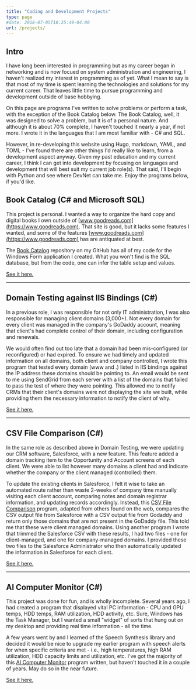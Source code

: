 ```yaml
---
title: "Coding and Development Projects"
type: page
#date: 2018-07-05T18:25:49-04:00
url: /projects/
---
```

## Intro

I have long been interested in programming but as my career began in networking and is now focued on system administration and engineering, I haven't realized my interest in programming as of yet. What I mean to say is that most of my time is spent learning the technologies and solutions for my current career. That leaves little time to pursue programming and development outside of base hobbying.

On this page are programs I've written to solve problems or perform a task, with the exception of the Book Catalog below. The Book Catalog, well, it was designed to solve a problem, but it is of a personal nature. And although it is about 70% complete, I haven't touched it nearly a year, if not more. I wrote it in the languages that I am most familiar with - C# and SQL.

However, in re-developing this website using Hugo, markdown, YAML, and TOML - I've found there are other things I'd really like to learn, from a development aspect anyway. Given my past education and my current career, I think I can get into development by focusing on languages and development that will best suit my current job role(s). That said, I'll begin with Python and see where DevNet can take me. Enjoy the programs below, if you'd like.

## Book Catalog (C# and Microsoft SQL)

This project is personal. I wanted a way to organize the hard copy and digital books I own outside of [www.goodreads.com](https://www.goodreads.com). That site is good, but it lacks some features I wanted, and some of the features [www.goodreads.com](https://www.goodreads.com) has are antiquated at best.

The [Book Catalog](https://github.com/BallisticTorch/Book-Catalog) repository on my GitHub has all of my code for the Windows Form application I created. What you won't find is the SQL database, but from the code, one can infer the table setup and values.

[See it here.](https://github.com/BallisticTorch/Book-Catalog)

* * *

## Domain Testing against IIS Bindings (C#)

In a previous role, I was responsible for not only IT administration, I was also responsible for managing client domains (3,000+). Not every domain for every client was managed in the company's GoDaddy account, meaning that client's had complete control of their domain, including configuration and renewals.

We would often find out too late that a domain had been mis-configured (or reconfigured) or had expired. To ensure we had timely and updated information on all domains, both client and company controlled, I wrote this program that tested every domain (www and .) listed in IIS bindings against the IP address these domains should be pointing to. An email would be sent to me using SendGrid from each server with a list of the domains that failed to pass the test of where they were pointing. This allowed me to notify CRMs that their client's domains were not displaying the site we built, while providing them the necessary information to notify the client of why.

[See it here.](https://github.com/BallisticTorch/DomainTesting)

* * *

## CSV File Comparison (C#)

In the same role as described above in Domain Testing, we were updating our CRM software, Salesforce, with a new feature. This feature added a domain tracking item to the Opportunity and Account screens of each client. We were able to list however many domains a client had and indicate whether the company or the client managed (controlled) them.

To update the existing clients in Salesforce, I felt it wise to take an automated route rather than waste 2-weeks of company time manually visiting each client account, comparing notes and domain registrar information, and updating records accordingly. Instead, this [CSV File Comparison](https://github.com/BallisticTorch/CSV-File-Comparison) program, adapted from others found on the web, compares the CSV output file from Salesforce with a CSV output file from Godaddy and return only those domains that are not present in the GoDaddy file. This told me that these were client managed domains. Using another program I wrote that trimmed the Salesforce CSV with these results, I had two files - one for client-managed, and one for company-managed domains. I provided these two files to the Salesforce Administrator who then automatically updated the information in Salesforce for each client.

[See it here.](https://github.com/BallisticTorch/CSV-File-Comparison)

* * *

## AI Computer Monitor (C#)


This project was done for fun, and is wholly incomplete. Several years ago, I had created a program that displayed vital PC information - CPU and GPU temps, HDD temps, RAM utilization, HDD activity, etc. Sure, Windows has the Task Manager, but I wanted a small "widget" of sorts that hung out on my desktop and providing real time information - all the time.

A few years went by and I learned of the Speech Synthesis library and decided it would be nice to upgrade my earlier program with speech alerts for when specific criteria are met - i.e., high temperatures, high RAM utilization, HDD capacity limits and utilization, etc. I've got the majority of this [AI Computer Monitor](https://github.com/BallisticTorch/AI-PC-Monitor) program written, but haven't touched it in a couple of years. May do so in the near future.

[See it here.](https://github.com/BallisticTorch/AI-PC-Monitor)
